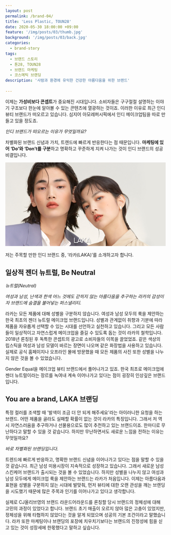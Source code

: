 ```yaml
---
layout: post
permalink: /brand-04/
title: 'Less Plastic, TOUN28'
date: 2020-05-30 18:00:00 +09:00
feature: '/img/posts/03/thumb.jpg'
background: '/img/posts/03/back.jpg'
categories:
  - brand-story
tags:
  - 브랜드 스토리
  - 톤28, TOUN28
  - 브랜드 마케팅
  - 코스메틱 브랜딩
description: '사람과 환경에 유익한 건강한 아름다움을 위한 브랜드'

---
```


이제는 **가성비보다 콘셉트**가 중요해진 시대입니다. 소비자들은 구구절절 설명하는 이야기 구조보다 한눈에 알아볼 수 있는 콘텐츠에 열광하는 것이죠. 이러한 이유로 최근 인디 뷰티 브랜드가 떠오르고 있습니다. 심지어 아모레퍼시픽에서 인디 메이크업팀을 따로 만들고 있을 정도죠.

*인디 브랜드가 떠오르는 이유가 무엇일까요?*

차별화된 브랜드 신념과 가치, 트렌드에 빠르게 반응한다는 점 때문입니다. **마케팅에 있어 ‘Do’와 ‘Don’t를 구분**하고 명확하고 꾸준하게 지켜 나가는 것이 인디 브랜드의 성공 비결입니다.

![그림 1](/img/posts/03/1.jpg)

저는 주목할 만한 인디 브랜드 중, ‘라카(LAKA)’를 소개하고자 합니다.



## 일상적 젠더 뉴트럴, Be Neutral

*뉴트럴(Neutral)*

*여성과 남성, 난색과 한색 어느 것에도 갇히지 않는 아름다움을 추구하는 라카의 감성이자 브랜드에 숨결을 불어넣는 퍼스낼리티.*

라카는 모든 제품에 대해 성별을 구분하지 않습니다. 여성과 남성 모두의 룩을 제안하는 한국 최초의 젠더 뉴트럴 메이크업 브랜드입니다. 성별과 관계없이 취향과 기분에 따라 제품을 자유롭게 선택할 수 있는 시대를 선언하고 실천하고 있습니다. 그리고 모든 사람들이 일상적이고 자연스럽게 메이크업을 즐길 수 있도록 돕는 것이 라카의 철학입니다. 2018년 론칭된 후 독특한 콘셉트의 광고로 소비자들의 이목을 끌었었죠. 같은 색상의 립스틱을 여성과 남성 모델이 바르는 장면이 나오며 같은 화장법을 사용하고 있습니다. 실제로 공식 홈페이지나 오프라인 몰에 방문했을 때 모든 제품의 사진 또한 성별을 나누지 않은 것을 볼 수 있었습니다.

Gender Equal을 메이크업 뷰티 브랜드에서 풀어나가고 있죠.  한국 최초로 메이크업에 젠더 뉴트럴이라는 장르를 녹여내 계속 이어나가고 있다는 점이 굉장히 인상깊은 브랜드입니다.



##  You are a brand, LAKA 브랜딩

특정 컬러를 조색할 때 '발색이 조금 더 안 되게 해주세요'라는 아이러니한 요청을 하는 브랜드. 어떤 제품을 골라도 실패할 확률이 없는 것이 라카의 특징입니다. 그래서 저 역시 자연스러움을 추구하거나 선물용으로도 많이 추천하고 있는 브랜드이죠. 한마디로 무난하다고 말할 수 있을 것 같습니다. 하지만 무난하면서도 새로운 느낌을 전하는 이유는 무엇일까요?

*바로 차별화된 브랜딩입니다.*

트렌드에 빠르게 반응하고, 명확한 브랜드 신념을 이어나가고 있다는 점을 말할 수 있을 것 같습니다. 최근 남성 미용시장이 지속적으로 성장하고 있습니다. 그래서 새로운 남성 스킨케어 브랜드가 출시되는 것을 볼 수 있었습니다. 하지만 성별을 나누지 않고 여성과 남성 모두에게 메이크업 룩을 제안하는 브랜드는 라카가 처음입니다. 이제는 아름다움과 표현을 성별을 구분하지 않는 시대에 발맞춰, 먼저 뷰티에 대한 오랜 관성을 깨는 브랜딩을 시도했기 때문에 많은 주목과 인기를 이어나가고 있다고 생각합니다.

실제로 CJ올리브영의 브랜드 라운드어라운드를 론칭할 당시 브랜드의 정체성에 대해 고민의 과정이 있었다고 합니다. 브랜드 초기 매출이 오르지 않아 많은 고충이 있었지만, 정체성을 위해 타협하지 않았다는 것을 알게 되었으며 성공의 기본 조건이라고 말했습니다. 라카 또한 마케팅이나 브랜딩의 포장에 치우치기보다는 브랜드의 진정성에 힘을 싣고 있는 것이 성장세에 한몫했다고 말하고 싶습니다.